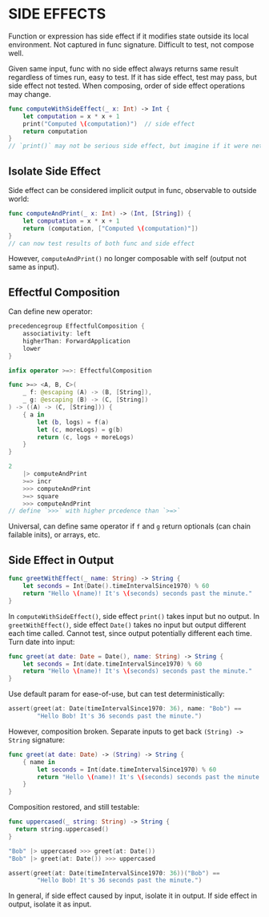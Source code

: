 # SIDE EFFECTS

Function or expression has side effect if it modifies state outside its local environment. Not captured in func signature. Difficult to test, not compose well.

Given same input, func with no side effect always returns same result regardless of times run, easy to test. If it has side effect, test may pass, but side effect not tested. When composing, order of side effect operations may change.

```swift
func computeWithSideEffect(_ x: Int) -> Int {
    let computation = x * x + 1
    print("Computed \(computation)")  // side effect
    return computation
}
// `print()` may not be serious side effect, but imagine if it were network request or analytics
```

## Isolate Side Effect

Side effect can be considered implicit output in func, observable to outside world:

```swift
func computeAndPrint(_ x: Int) -> (Int, [String]) {
    let computation = x * x + 1
    return (computation, ["Computed \(computation)"])
}
// can now test results of both func and side effect
```

However, `computeAndPrint()` no longer composable with self (output not same as input).

## Effectful Composition

Can define new operator:

```swift
precedencegroup EffectfulComposition {
    associativity: left
    higherThan: ForwardApplication
    lower
}

infix operator >=>: EffectfulComposition

func >=> <A, B, C>(
    _ f: @escaping (A) -> (B, [String]),
    _ g: @escaping (B) -> (C, [String])
) -> ((A) -> (C, [String])) {
    { a in
        let (b, logs) = f(a)
        let (c, moreLogs) = g(b)
        return (c, logs + moreLogs)
    }
}

2
    |> computeAndPrint
    >=> incr
    >>> computeAndPrint
    >=> square
    >>> computeAndPrint
// define `>>>` with higher prcedence than `>=>`
```

Universal, can define same operator if `f` and `g` return optionals (can chain failable inits), or arrays, etc.

## Side Effect in Output

```swift
func greetWithEffect(_ name: String) -> String {
    let seconds = Int(Date().timeIntervalSince1970) % 60
    return "Hello \(name)! It's \(seconds) seconds past the minute."
}
```

In `computeWithSideEffect()`, side effect `print()` takes input but no output. In `greetWithEffect()`, side effect `Date()` takes no input but output different each time called. Cannot test, since output potentially different each time. Turn date into input:

```swift
func greet(at date: Date = Date(), name: String) -> String {
    let seconds = Int(date.timeIntervalSince1970) % 60
    return "Hello \(name)! It's \(seconds) seconds past the minute."
}
```

Use default param for ease-of-use, but can test deterministically:

```swift
assert(greet(at: Date(timeIntervalSince1970: 36), name: "Bob") ==
        "Hello Bob! It's 36 seconds past the minute.")
```

However, composition broken. Separate inputs to get back `(String) -> String` signature:

```swift
func greet(at date: Date) -> (String) -> String {
    { name in
        let seconds = Int(date.timeIntervalSince1970) % 60
        return "Hello \(name)! It's \(seconds) seconds past the minute."
    }
}
```

Composition restored, and still testable:

```swift
func uppercased(_ string: String) -> String {
  return string.uppercased()
}

"Bob" |> uppercased >>> greet(at: Date())
"Bob" |> greet(at: Date()) >>> uppercased

assert(greet(at: Date(timeIntervalSince1970: 36))("Bob") ==
        "Hello Bob! It's 36 seconds past the minute.")
```

In general, if side effect caused by input, isolate it in output. If side effect in output, isolate it as input.
